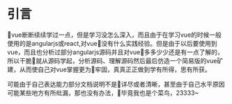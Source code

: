 # 引言

vue断断续续学过一点，但是学习没怎么深入，而且由于在学习vue的时候一般使用的是angularjs或react,对vue没有什么实践经验。但是由于以后要使用到vue，而且也分析过部分angularjs源码并且对vue多多少少还是有一点了解的，所以干脆就从源码学起，分析源码、理解源码然后最后仿造一个简易版的vue矿建，从而使自己对vue掌握更为牢固，真真正正做到学有所得，思有所获。

可能由于自己表达能力部分文档说明不是详尽或者清晰，甚至由于自己水平原因可能某些地方有所纰漏，那也没有办法，毕竟我也是个菜鸟，23333~
